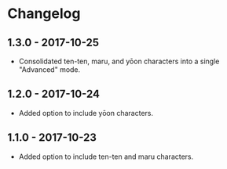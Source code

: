 # Changelog

## 1.3.0 - 2017-10-25
- Consolidated ten-ten, maru, and yōon characters into a single "Advanced" mode.

## 1.2.0 - 2017-10-24
- Added option to include yōon characters.

## 1.1.0 - 2017-10-23
- Added option to include ten-ten and maru characters.
